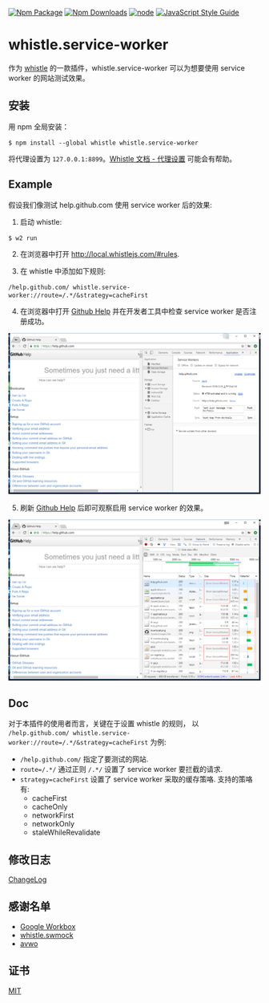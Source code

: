 [![Npm Package](https://img.shields.io/npm/v/whistle.service-worker.svg)](https://www.npmjs.com/package/whistle.service-worker)
[![Npm Downloads](https://img.shields.io/npm/dm/whistle.service-worker.svg)](https://www.npmjs.com/package/whistle.service-worker)
[![node](https://img.shields.io/node/v/whistle.service-worker.svg)](https://github.com/elvinn/whistle.service-worker)
[![JavaScript Style Guide](https://img.shields.io/badge/code_style-standard-brightgreen.svg)](https://standardjs.com)

# whistle.service-worker

作为 [whistle](https://github.com/avwo/whistle) 的一款插件，whistle.service-worker 可以为想要使用 service worker 的网站测试效果。

## 安装
用 npm 全局安装：

```shell
$ npm install --global whistle whistle.service-worker
```

将代理设置为 `127.0.0.1:8899`。[Whistle 文档 - 代理设置](https://github.com/avwo/whistle#%E8%AE%BE%E7%BD%AE%E4%BB%A3%E7%90%86) 可能会有帮助。

## Example

假设我们像测试 help.github.com 使用 service worker 后的效果:

1. 启动 whistle:

```shell
$ w2 run
```

2. 在浏览器中打开 http://local.whistlejs.com/#rules.

3. 在 whistle 中添加如下规则:

```shelll
/help.github.com/ whistle.service-worker://route=/.*/&strategy=cacheFirst
```

4. 在浏览器中打开 [Github Help](https://help.github.com/) 并在开发者工具中检查 service worker 是否注册成功。

![registered](htdoc/image/registered.png)

5. 刷新 [Github Help](https://help.github.com/) 后即可观察启用 service worker 的效果。

![fetch](htdoc/image/fetch.png)



## Doc

对于本插件的使用者而言，关键在于设置 whistle 的规则， 以 `/help.github.com/ whistle.service-worker://route=/.*/&strategy=cacheFirst` 为例:

- `/help.github.com/` 指定了要测试的网站.
- `route=/.*/` 通过正则 `/.*/` 设置了 service worker 要拦截的请求.
- `strategy=cacheFirst` 设置了 service worker 采取的缓存策咯. 支持的策咯有:
  - cacheFirst
  - cacheOnly
  - networkFirst
  - networkOnly
  - staleWhileRevalidate

## 修改日志

[ChangeLog](https://github.com/elvinn/whistle.service-worker/blob/master/CHANGELOG.md)

## 感谢名单
- [Google Workbox](https://github.com/GoogleChrome/workbox)
- [whistle.swmock](https://github.com/whistle-plugins/whistle.swmock)
- [avwo](https://github.com/avwo)

## 证书
[MIT](https://github.com/elvinn/whistle.service-worker/blob/master/LICENSE)

